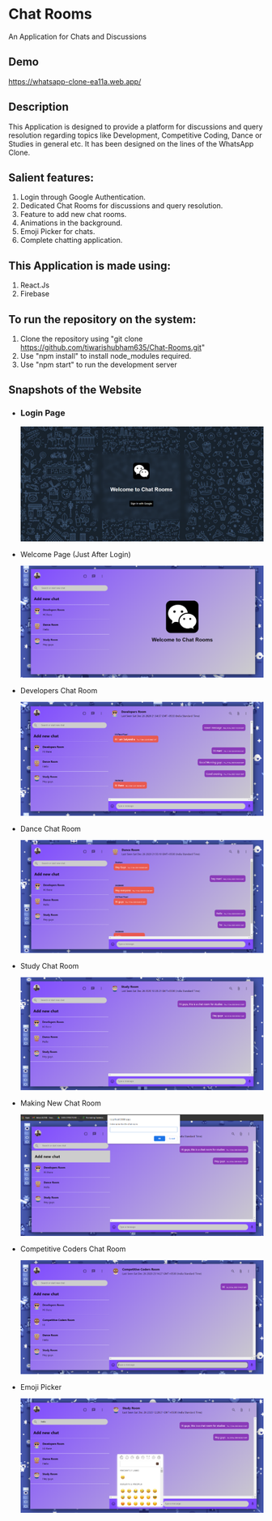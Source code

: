 # Chat Rooms 
An Application for Chats and Discussions

## Demo
https://whatsapp-clone-ea11a.web.app/

## Description
This Application is designed to provide a platform for discussions and query resolution regarding topics like Development, Competitive Coding, Dance or Studies in general etc. It has been designed on the lines of the WhatsApp Clone.

## Salient features:
  1. Login through Google Authentication.
  2. Dedicated Chat Rooms for discussions and query resolution.
  3. Feature to add new chat rooms.
  4. Animations in the background.
  5. Emoji Picker for chats.
  6. Complete chatting application.

## This Application is made using:
  1. React.Js
  2. Firebase

## To run the repository on the system:
  1. Clone the repository using "git clone https://github.com/tiwarishubham635/Chat-Rooms.git"
  2. Use "npm install" to install node_modules required.
  3. Use "npm start" to run the development server  

## Snapshots of the Website
* ### Login Page

   ![Screenshot](Snapshots/Login.png)
   

* Welcome Page (Just After Login)

   ![Screenshot](Snapshots/Welcome.png)
   

* Developers Chat Room

   ![Screenshot](Snapshots/DevRoom.png)
   

* Dance Chat Room

   ![Screenshot](Snapshots/DanceRoom.png)
   

* Study Chat Room

   ![Screenshot](Snapshots/StudyRoom.png)
   

* Making New Chat Room

   ![Screenshot](Snapshots/NewRoom.png)
   

* Competitive Coders Chat Room

   ![Screenshot](Snapshots/CompCodersRoom.png)
   

* Emoji Picker

   ![Screenshot](Snapshots/EmojiPicker.png)
   
